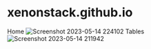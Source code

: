 # xenonstack.github.io
Home
![Screenshot 2023-05-14 224102](https://github.com/RupeshBunge/xenonstack.github.io/assets/121452251/61fddbf4-6454-4822-bece-580324efd56b)
Tables
![Screenshot 2023-05-14 211942](https://github.com/RupeshBunge/xenonstack.github.io/assets/121452251/0a11adcd-aa37-4a0b-abce-2529ee0cb3e0)
